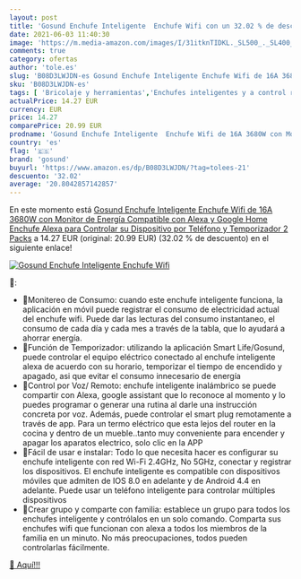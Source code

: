 ```yaml
---
layout: post
title: 'Gosund Enchufe Inteligente  Enchufe Wifi con un 32.02 % de descuento'
date: 2021-06-03 11:40:30
image: 'https://m.media-amazon.com/images/I/31itknTIDKL._SL500_._SL400_.jpg'
comments: true
category: ofertas
author: 'tole.es'
slug: 'B08D3LWJDN-es Gosund Enchufe Inteligente Enchufe Wifi de 16A 3680W con...'
sku: 'B08D3LWJDN-es'
tags: [ 'Bricolaje y herramientas','Enchufes inteligentes y a control remoto','Enchufes y accesorios','Instalación eléctrica','alexa','enchufe','google','gosund','home','inteligente', ]
actualPrice: 14.27 EUR
currency: EUR
price: 14.27
comparePrice: 20.99 EUR
prodname: 'Gosund Enchufe Inteligente  Enchufe Wifi de 16A 3680W con Monitor de Energía  Compatible con Alexa y Google Home  Enchufe Alexa para Controlar su Dispositivo por Teléfono y Temporizador  2 Packs'
country: 'es'
flag: '🇪🇸'
brand: 'gosund'
buyurl: 'https://www.amazon.es/dp/B08D3LWJDN/?tag=tolees-21'
descuento: '32.02'
average: '20.8042857142857'
---
```


En este momento está [Gosund Enchufe Inteligente  Enchufe Wifi de 16A 3680W con Monitor de Energía  Compatible con Alexa y Google Home  Enchufe Alexa para Controlar su Dispositivo por Teléfono y Temporizador  2 Packs](https://www.amazon.es/dp/B08D3LWJDN/?tag=tolees-21) a 14.27 EUR (original: 20.99 EUR) (32.02 %  de descuento) en el siguiente enlace!

[![Gosund Enchufe Inteligente  Enchufe Wifi](https://m.media-amazon.com/images/I/31itknTIDKL._SL500_._SL400_.jpg)](https://www.amazon.es/dp/B08D3LWJDN/?tag=tolees-21)

🔎:

- Monitereo de Consumo: cuando este enchufe inteligente funciona, la aplicación en móvil puede registrar el consumo de electricidad actual del enchufe wifi. Puede dar las lecturas del consumo instantaneo, el consumo de cada día y cada mes a través de la tabla, que lo ayudará a ahorrar energía.
- Función de Temporizador: utilizando la aplicación Smart Life/Gosund, puede controlar el equipo eléctrico conectado al enchufe inteligente alexa de acuerdo con su horario, temporizar el tiempo de encendido y apagado, asi que evitar el consumo innecesario de energía
- Control por Voz/ Remoto: enchufe inteligente inalámbrico se puede compartir con Alexa, google assistant que lo reconoce al momento y lo puedes programar o generar una rutina al darle una instrucción concreta por voz. Además, puede controlar el smart plug remotamente a través de app. Para un termo eléctrico que esta lejos del router en la cocina y dentro de un mueble..tanto muy conveniente para encender y apagar los aparatos electrico, solo clic en la APP
- Fácil de usar e instalar: Todo lo que necesita hacer es configurar su enchufe inteligente con red Wi-Fi 2.4GHz, No 5GHz, conectar y registrar los dispositivos. El enchufe inteligente es compatible con dispositivos móviles que admiten de IOS 8.0 en adelante y de Android 4.4 en adelante. Puede usar un teléfono inteligente para controlar múltiples dispositivos
- Crear grupo y comparte con familia: establece un grupo para todos los enchufes inteligente y contrólalos en un solo comando. Comparta sus enchufes wifi que funcionan con alexa a todos los miembros de la familia en un minuto. No más preocupaciones, todos pueden controlarlas fácilmente.

[🛒 Aquí!!!](https://www.amazon.es/dp/B08D3LWJDN/?tag=tolees-21)
